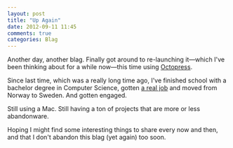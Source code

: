 ```yaml
---
layout: post
title: "Up Again"
date: 2012-09-11 11:45
comments: true
categories: Blag
---
```


Another day, another blag. Finally got around to re-launching it—which I've been thinking about for a while now—this time using [Octopress](http://octopress.org/).

Since last time, which was a really long time ago, I've finished school with a bachelor degree in Computer Science, gotten [a real job](http://www.atlantia.no/) and moved from Norway to Sweden. And gotten engaged.

Still using a Mac. Still having a ton of projects that are more or less abandonware.

Hoping I might find some interesting things to share every now and then, and that I don't abandon this blag (yet again) too soon.